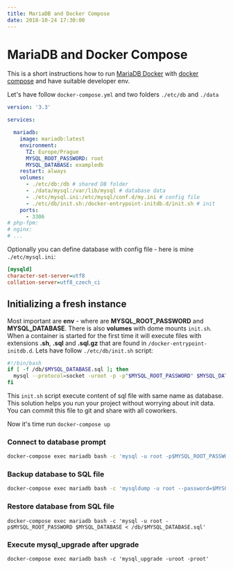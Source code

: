 ```yaml
---
title: MariaDB and Docker Compose
date: 2018-10-24 17:30:00
---
```


# MariaDB and Docker Compose

This is a short instructions how to run [MariaDB Docker](https://hub.docker.com/_/mariadb/) with 
[docker compose](https://docs.docker.com/compose/) and have suitable developer env.

Let's have follow `docker-compose.yml` and two folders `./etc/db` and `./data`

```yaml
version: '3.3'

services:

  mariadb:
    image: mariadb:latest
    environment:
      TZ: Europe/Prague
      MYSQL_ROOT_PASSWORD: root
      MYSQL_DATABASE: exampledb
    restart: always
    volumes:
      - ./etc/db:/db # shared DB folder
      - ./data/mysql:/var/lib/mysql # database data
      - ./etc/mysql.ini:/etc/mysql/conf.d/my.ini # config file
      - ./etc/db/init.sh:/docker-entrypoint-initdb.d/init.sh # init
    ports:
      - 3306
# php-fpm:
# nginx:
# ...
```

Optionally you can define database with config file - here is mine `./etc/mysql.ini`:

```ini
[mysqld]
character-set-server=utf8
collation-server=utf8_czech_ci
```

## Initializing a fresh instance

Most important are **env** - where are **MYSQL_ROOT_PASSWORD** and **MYSQL_DATABASE**.
There is also **volumes** with dome mounts `init.sh`. When a container is started for the first 
time it will execute files with extensions **.sh**, **.sql** and **.sql.gz** that are 
found in `/docker-entrypoint-initdb.d`. Lets have follow `./etc/db/init.sh` script:

```bash
#!/bin/bash
if [ -f /db/$MYSQL_DATABASE.sql ]; then
  mysql --protocol=socket -uroot -p -p"$MYSQL_ROOT_PASSWORD" $MYSQL_DATABASE < /db/$MYSQL_DATABASE.sql
fi
```

This `init.sh` script execute content of sql file with same name as database.
This solution helps you run your project without worrying about init data.
You can commit this file to git and share with all coworkers.

Now it's time run `docker-compose up`

### Connect to database prompt

```bash
docker-compose exec mariadb bash -c 'mysql -u root -p$MYSQL_ROOT_PASSWORD $MYSQL_DATABASE'
```
### Backup database to SQL file

```bash
docker-compose exec mariadb bash -c 'mysqldump -u root --password=$MYSQL_ROOT_PASSWORD  $MYSQL_DATABASE > /db/$MYSQL_DATABASE.sql'
```

### Restore database from SQL file

```
docker-compose exec mariadb bash -c 'mysql -u root -p$MYSQL_ROOT_PASSWORD $MYSQL_DATABASE < /db/$MYSQL_DATABASE.sql'
```

### Execute mysql_upgrade after upgrade

```
docker-compose exec mariadb bash -c 'mysql_upgrade -uroot -proot'
```

